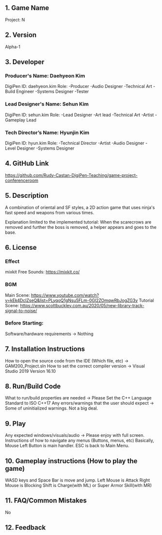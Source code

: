 ## 1. Game Name
Project: N

## 2. Version
Alpha-1

## 3. Developer
### Producer's Name: Daehyeon Kim
DigiPen ID: daehyeon.kim
Role: -Producer -Audio Designer -Technical Art -Build Engineer -Systems Designer -Tester 
### Lead Designer's Name: Sehun Kim
DigiPen ID: sehun.kim
Role: -Lead Designer -Art lead -Technical Art -Artist -Gameplay Lead
### Tech Director’s Name: Hyunjin Kim
DigiPen ID: hyun.kim
Role: -Technical Director -Artist -Audio Designer -Level Designer -Systems Designer 

## 4. GitHub Link
https://github.com/Rudy-Castan-DigiPen-Teaching/game-project-conferenceroom

## 5. Description
A combination of oriental and SF styles, a 2D action game that uses ninja's fast speed and weapons from various times. 

Explanation limited to the implemented tutorial: When the scarecrows are removed and further the boss is removed, a helper appears and goes to the base.

## 6. License
### Effect
mixkit Free Sounds: https://mixkit.co/ 
### BGM
Main Scene: https://www.youtube.com/watch?v=kEk4DclZseQ&list=PLyqoQ1gNsu5FLm-0Gl2ZOmqwRbJogZG3y
Tutorial Scene: https://www.scottbuckley.com.au/2020/05/new-library-track-signal-to-noise/
### Before Starting:
Software/hardware requirements -> Nothing

## 7. Installation Instructions
How to open the source code from the IDE (Which file, etc) -> GAM200_Project.sln
How to set the correct compiler version -> Visual Studio 2019 Version 16.10


## 8. Run/Build Code
What to run/build properties are needed -> Please Set the C++ Language Standard to ISO C++17
Any errors/warnings that the user should expect -> Some of uninitialized warnings. Not a big deal.

## 9. Play
Any expected windows/visuals/audio -> Please enjoy with full screen.
Instructions of how to navigate any menus (Buttons, menus, etc) 
Basically, Mouse Left Button is main handler.
ESC is back to Main Menu.


## 10. Gameplay instructions (How to play the game)
WASD keys and Space Bar is move and jump.
Left Mouse is Attack
Right Mouse is Blocking
Shift is Charge(with ML) or Super Armor Skill(with MR)


## 11. FAQ/Common Mistakes
No

## 12. Feedback


